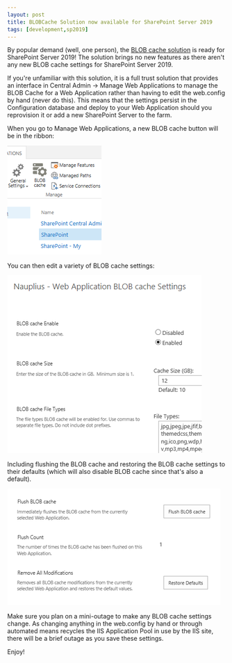 ```yaml
---
layout: post
title: BLOBCache Solution now available for SharePoint Server 2019
tags: [development,sp2019]
---
```


By popular demand (well, one person), the [BLOB cache solution](https://github.com/Nauplius/BLOBCache/releases/tag/2019-1.8) is ready for SharePoint Server 2019! The solution brings no new features as there aren't any new BLOB cache settings for SharePoint Server 2019.

If you're unfamiliar with this solution, it is a full trust solution that provides an interface in Central Admin -> Manage Web Applications to manage the BLOB Cache for a Web Application rather than having to edit the web.config by hand (never do this). This means that the settings persist in the Configuration database and deploy to your Web Application should you reprovision it or add a new SharePoint Server to the farm.

When you go to Manage Web Applications, a new BLOB cache button will be in the ribbon:

![bc-button](/assets/images/2019/05/bc-button.png)

You can then edit a variety of BLOB cache settings:

![bc-settings1](/assets/images/2019/05/bc-settings1.png)

Including flushing the BLOB cache and restoring the BLOB cache settings to their defaults (which will also disable BLOB cache since that's also a default).

![bc-settings2](/assets/images/2019/05/bc-settings2.png)

Make sure you plan on a mini-outage to make any BLOB cache settings change. As changing anything in the web.config by hand or through automated means recycles the IIS Application Pool in use by the IIS site, there will be a brief outage as you save these settings.

Enjoy!